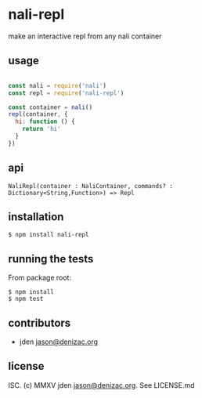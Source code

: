 # nali-repl
make an interactive repl from any nali container

## usage

```js

const nali = require('nali')
const repl = require('nali-repl')

const container = nali()
repl(container, {
  hi: function () {
    return 'hi'
  }
})

```


## api
`NaliRepl(container : NaliContainer, commands? : Dictionary<String,Function>) => Repl`

## installation

    $ npm install nali-repl


## running the tests

From package root:

    $ npm install
    $ npm test


## contributors

- jden <jason@denizac.org>


## license

ISC. (c) MMXV jden <jason@denizac.org>. See LICENSE.md
